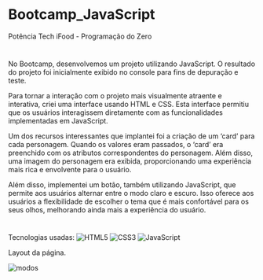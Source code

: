 # Bootcamp_JavaScript
Potência Tech iFood - Programação do Zero

#

No Bootcamp, desenvolvemos um projeto utilizando JavaScript. O resultado do projeto foi inicialmente exibido no console para fins de depuração e teste.

Para tornar a interação com o projeto mais visualmente atraente e interativa, criei uma interface usando HTML e CSS. Esta interface permitiu que os usuários interagissem diretamente com as funcionalidades implementadas em JavaScript.

Um dos recursos interessantes que implantei foi a criação de um ‘card’ para cada personagem. Quando os valores eram passados, o ‘card’ era preenchido com os atributos correspondentes do personagem. Além disso, uma imagem do personagem era exibida, proporcionando uma experiência mais rica e envolvente para o usuário.

Além disso, implementei um botão, também utilizando JavaScript, que permite aos usuários alternar entre o modo claro e escuro. Isso oferece aos usuários a flexibilidade de escolher o tema que é mais confortável para os seus olhos, melhorando ainda mais a experiência do usuário.


#
Tecnologias usadas:
![HTML5](https://img.shields.io/badge/html5-%23E34F26.svg?style=for-the-badge&logo=html5&logoColor=white)
![CSS3](https://img.shields.io/badge/css3-%231572B6.svg?style=for-the-badge&logo=css3&logoColor=white)
![JavaScript](https://img.shields.io/badge/javascript-%23323330.svg?style=for-the-badge&logo=javascript&logoColor=%23F7DF1E)



Layout da página.

![modos](https://github.com/MiqueasL/Bootcamp_JavaScript/assets/114825728/9c9903b8-22d7-46b3-ae41-c8f598a8b91e)
